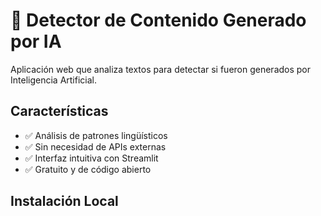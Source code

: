 # 🤖 Detector de Contenido Generado por IA

Aplicación web que analiza textos para detectar si fueron generados por Inteligencia Artificial.

## Características

- ✅ Análisis de patrones lingüísticos
- ✅ Sin necesidad de APIs externas
- ✅ Interfaz intuitiva con Streamlit
- ✅ Gratuito y de código abierto

## Instalación Local

